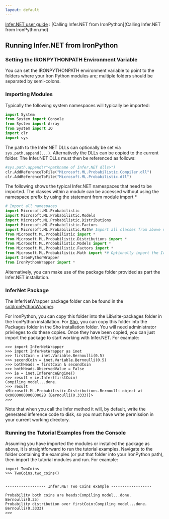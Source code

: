```yaml
---
layout: default 
--- 
```

[Infer.NET user guide](index.md) : [Calling Infer.NET from IronPython](Calling Infer.NET from IronPython.md)

## Running Infer.NET from IronPython

### Setting the IRONPYTHONPATH Environment Variable

You can set the IRONPYTHONPATH environment variable to point to the folders where your Iron Python modules are; multiple folders should be separated by semi-colons.

### Importing Modules

Typically the following system namespaces will typically be imported:

```python
import System  
from System import Console  
from System import Array  
from System import IO  
import clr  
import sys
```

The path to the Infer.NET DLLs can optionally be set via `sys.path.append(...)`. Alternatively the DLLs can be copied to the current folder. The Infer.NET DLLs must then be referenced as follows:

```python
#sys.path.append(r"<pathname of Infer.NET dlls>")  
clr.AddReferenceToFile("Microsoft.ML.Probabilistic.Compiler.dll")  
clr.AddReferenceToFile("Microsoft.ML.Probabilistic.dll")
```

The following shows the typical Infer.NET namespaces that need to be imported. The classes within a module can be accessed without using the namespace prefix by using the statement from module import *

```python
# Import all namespaces  
import Microsoft.ML.Probabilistic  
import Microsoft.ML.Probabilistic.Models  
import Microsoft.ML.Probabilistic.Distributions  
import Microsoft.ML.Probabilistic.Factors  
import Microsoft.ML.Probabilistic.Math# Import all classes from above namespaces  
from Microsoft.ML.Probabilistic import *  
from Microsoft.ML.Probabilistic.Distributions import *  
from Microsoft.ML.Probabilistic.Models import *  
from Microsoft.ML.Probabilistic.Factors import *  
from Microsoft.ML.Probabilistic.Math import *# Optionally import the IronPythonWrapper and associated classes  
import IronPythonWrapper  
from IronPythonWrapper import *
```

Alternatively, you can make use of the package folder provided as part the Infer.NET installation.

### InferNet Package

The InferNetWrapper package folder can be found in the [src\\IronPythonWrapper](https://github.com/dotnet/infer/tree/master/src/IronPythonWrapper).

For IronPython, you can copy this folder into the Lib\\site-packages folder in the IronPython installation. For [Sho](http://research.microsoft.com/sho/), you can copy this folder into the Packages folder in the Sho installation folder. You will need administrator privileges to do these copies. Once they have been copied, you can just import the package to start working with Infer.NET. For example:

```shell
>>> import InferNetWrapper  
>>> import InferNetWrapper as inet  
>>> firstCoin = inet.Variable.Bernoulli(0.5)  
>>> secondCoin = inet.Variable.Bernoulli(0.5)  
>>> bothHeads = firstCoin & secondCoin  
>>> bothHeads.ObservedValue = False  
>>> ie = inet.InferenceEngine()  
>>> result = ie.Infer(firstCoin)  
Compiling model...done. 
>>> result  
<Microsoft.ML.Probabilistic.Distributions.Bernoulli object at 0x000000000000002B [Bernoulli(0.3333)]>  
>>>
```

Note that when you call the Infer method it will, by default, write the generated inference code to disk, so you must have write permission in your current working directory.

### Running the Tutorial Examples from the Console

Assuming you have imported the modules or installed the package as above, it is straightforward to run the tutorial examples. Navigate to the folder containing the examples (or put that folder into your IronPython path), then import the tutorial modules and run. For example:

```shell
import TwoCoins  
>>> TwoCoins.two_coins()  


------------------ Infer.NET Two Coins example ------------------  

Probability both coins are heads:Compiling model...done. 
Bernoulli(0.25)  
Probability distribution over firstCoin:Compiling model...done. 
Bernoulli(0.3333)  
>>>
```

